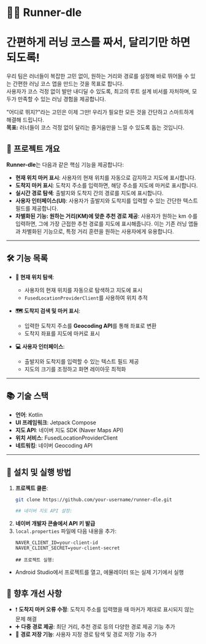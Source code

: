 # 🏃‍♂️ Runner-dle

# 간편하게 러닝 코스를 짜서, 달리기만 하면 되도록!

우리 팀은 러너들이 복잡한 고민 없이, 원하는 거리와 경로를 설정해 바로 뛰어들 수 있는 간편한 러닝 코스 앱을 만드는 것을 목표로 합니다.  
사용자가 코스 걱정 없이 발만 내디딜 수 있도록, 최고의 루트 설계 비서를 자처하며, 모두가 만족할 수 있는 러닝 경험을 제공합니다.

"어디로 뛰지?"라는 고민은 이제 그만! 우리가 필요한 모든 것을 간단하고 스마트하게 해결해 드립니다.  
**목표:** 러너들이 코스 걱정 없이 달리는 즐거움만을 느낄 수 있도록 돕는 것입니다.

## 🚀 프로젝트 개요
**Runner-dle**는 다음과 같은 핵심 기능을 제공합니다:

- **현재 위치 마커 표시**: 사용자의 현재 위치를 자동으로 감지하고 지도에 표시합니다.
- **도착지 마커 표시**: 도착지 주소를 입력하면, 해당 주소를 지도에 마커로 표시합니다.
- **실시간 경로 탐색**: 출발지와 도착지 간의 경로를 지도에 표시합니다.
- **사용자 인터페이스(UI)**: 사용자가 출발지와 도착지를 입력할 수 있는 간단한 텍스트 필드를 제공합니다.
- **차별화된 기능: 원하는 거리(KM)에 맞춘 추천 경로 제공**: 사용자가 원하는 km 수를 입력하면, 그에 가장 근접한 추천 경로를 지도에 표시해줍니다. 이는 기존 러닝 앱들과 차별화된 기능으로, 특정 거리 훈련을 원하는 사용자에게 유용합니다.

---

## 🛠️ 기능 목록

- **📍 현재 위치 탐색**:
  - 사용자의 현재 위치를 자동으로 탐색하고 지도에 표시
  - `FusedLocationProviderClient`를 사용하여 위치 추적

- **🗺️ 도착지 검색 및 마커 표시**:
  - 입력한 도착지 주소를 **Geocoding API**를 통해 좌표로 변환
  - 도착지 좌표를 지도에 마커로 표시

- **💻 사용자 인터페이스**:
  - 출발지와 도착지를 입력할 수 있는 텍스트 필드 제공
  - 지도의 크기를 조정하고 화면 레이아웃 최적화

---

## 📚 기술 스택

- **언어**: Kotlin
- **UI 프레임워크**: Jetpack Compose
- **지도 API**: 네이버 지도 SDK (Naver Maps API)
- **위치 서비스**: FusedLocationProviderClient
- **네트워킹**: 네이버 Geocoding API

---

## 🚀 설치 및 실행 방법

1. **프로젝트 클론**:
   ```bash
   git clone https://github.com/your-username/runner-dle.git

   ## 네이버 지도 API 설정:

1. **네이버 개발자 콘솔에서 API 키 발급**
2. `local.properties` 파일에 다음 내용을 추가:
   ```properties
   NAVER_CLIENT_ID=your-client-id
   NAVER_CLIENT_SECRET=your-client-secret

   ## 프로젝트 실행:
- Android Studio에서 프로젝트를 열고, 에뮬레이터 또는 실제 기기에서 실행

## 🎯 향후 개선 사항
- ❗ **도착지 마커 오류 수정**: 도착지 주소를 입력했을 때 마커가 제대로 표시되지 않는 문제 해결
- ➕ **다중 경로 제공**: 최단 거리, 추천 경로 등의 다양한 경로 제공 기능 추가
- 💾 **경로 저장 기능**: 사용자 지정 경로 탐색 및 경로 저장 기능 추가

